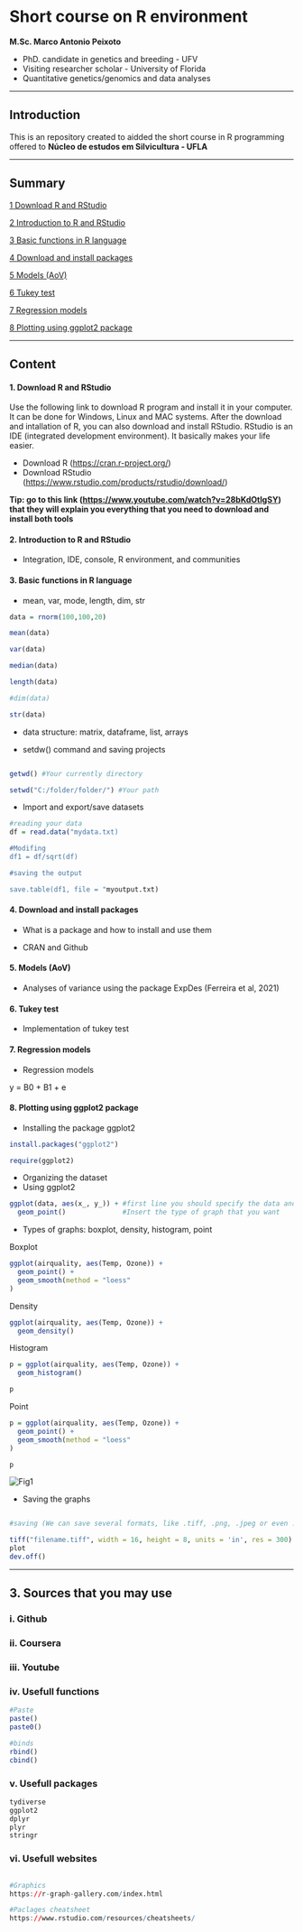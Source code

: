 # Short course on R environment

**M.Sc. Marco Antonio Peixoto**
- PhD. candidate in genetics and breeding - UFV
- Visiting researcher scholar - University of Florida  
- Quantitative genetics/genomics and data analyses

---
## Introduction

This is an repository created to aidded the short course in R programming offered to **Núcleo de estudos em Silvicultura - UFLA**

---
## Summary

[1 Download R and RStudio](#pt1)

[2 Introduction to R and RStudio](#pt2)

[3 Basic functions in R language](#pt3)

[4 Download and install packages](#pt4)

[5 Models (AoV)](#pt5)

[6 Tukey test](#pt6)

[7 Regression models](#pt7)

[8 Plotting using ggplot2 package](#pt8)


---
## Content

<div id="pt1" />

#### 1. Download R and RStudio

Use the following link to download R program and install it in your computer. It can be done for Windows, Linux and MAC systems. After the download and intallation of R, you can also download and install RStudio. RStudio is an IDE (integrated development environment). It basically makes your life easier.

- Download R (https://cran.r-project.org/) 
- Download RStudio (https://www.rstudio.com/products/rstudio/download/)


**Tip: go to this link (https://www.youtube.com/watch?v=28bKdOtIgSY) that they will explain you everything that you need to download and install both tools**

<div id="pt2" />

#### 2. Introduction to R and RStudio

- Integration, IDE, console, R environment, and communities

<div id="pt3" />

#### 3. Basic functions in R language 

- mean, var, mode, length, dim, str

```r
data = rnorm(100,100,20)

mean(data)

var(data)

median(data)

length(data)

#dim(data)

str(data)

```

- data structure: matrix, dataframe, list, arrays

- setdw() command and saving projects

```r

getwd() #Your currently directory

setwd("C:/folder/folder/") #Your path

```

- Import and export/save datasets

```r
#reading your data
df = read.data("mydata.txt)

#Modifing
df1 = df/sqrt(df)

#saving the output

save.table(df1, file = "myoutput.txt)

```

<div id="pt4" />

#### 4. Download and install packages

- What is a package and how to install and use them

- CRAN and Github

<div id="pt5" />

#### 5. Models (AoV)

- Analyses of variance using the package ExpDes (Ferreira et al, 2021)

<div id="pt6" />

#### 6. Tukey test

- Implementation of tukey test

<div id="pt6" />

#### 7. Regression models

- Regression models

y = B0 + B1 + e

<div id="pt7" />

#### 8. Plotting using **ggplot2** package

- Installing the package ggplot2

```r
install.packages("ggplot2")

require(ggplot2)

``` 
- Organizing the dataset
- Using ggplot2
```r
ggplot(data, aes(x_, y_)) + #first line you should specify the data and x/y axes. 
  geom_point()              #Insert the type of graph that you want 

```

- Types of graphs: boxplot, density, histogram, point

Boxplot

```r
ggplot(airquality, aes(Temp, Ozone)) + 
  geom_point() + 
  geom_smooth(method = "loess"
)

```
Density

```r
ggplot(airquality, aes(Temp, Ozone)) + 
  geom_density() 

```

Histogram

```r
p = ggplot(airquality, aes(Temp, Ozone)) + 
  geom_histogram() 

p

```

Point

```r
p = ggplot(airquality, aes(Temp, Ozone)) + 
  geom_point() + 
  geom_smooth(method = "loess"
)

p

```


![Fig1](https://user-images.githubusercontent.com/59318360/182245039-7b60671b-d4a6-48fd-8929-2cbb6ee7d560.jpeg)



- Saving the graphs

```r

#saving (We can save several formats, like .tiff, .png, .jpeg or even .pdf)

tiff("filename.tiff", width = 16, height = 8, units = 'in', res = 300)
plot
dev.off()

```

<div id="pt8" />

---
## 3. Sources that you may use

### i. Github

### ii. Coursera

### iii. Youtube

### iv. Usefull functions

```r
#Paste
paste()
paste0()

#binds
rbind()
cbind()

```

### v. Usefull packages

```r
tydiverse
ggplot2
dplyr
plyr
stringr

```

### vi. Usefull websites

```r

#Graphics
https://r-graph-gallery.com/index.html

#Paclages cheatsheet
https://www.rstudio.com/resources/cheatsheets/


```
